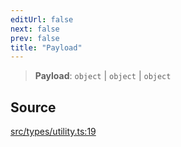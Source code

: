 ```yaml
---
editUrl: false
next: false
prev: false
title: "Payload"
---
```


> **Payload**: `object` \| `object` \| `object`

## Source

[src/types/utility.ts:19](https://github.com/sern-handler/handler/blob/2120b18c4e53e298bc3568422781c1bda05a7177/src/types/utility.ts#L19)
